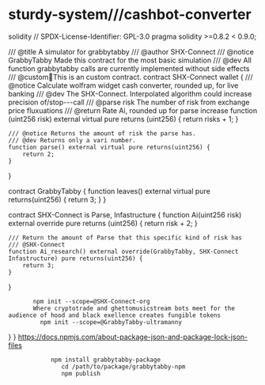 # sturdy-system///cashbot-converter
solidity
// SPDX-License-Identifier: GPL-3.0
pragma solidity >=0.8.2 < 0.9.0;

/// @title A simulator for grabbytabby
/// @author SHX-Connect
/// @notice GrabbyTabby Made this contract for the most basic simulation
/// @dev All function grabbytabby calls are currently implemented without side effects
/// @custom💱This is an custom contract.
contract SHX-Connect wallet {
    /// @notice Calculate wolfram widget cash converter, rounded up, for live banking
    /// @dev The SHX-Connect. Interpolated algorithm could increase precision of/stop---call
    /// @parse risk The number of risk from exchange price fluxuations 
    /// @return Rate Ai, rounded up for parse increase
    function (uint256 risk) external virtual pure returns (uint256) {
        return risks + 1;
    }

    /// @notice Returns the amount of risk the parse has.
    /// @dev Returns only a vari number.
    function parse() external virtual pure returns(uint256) {
        return 2;
    }
}

contract GrabbyTabby {
    function leaves() external virtual pure returns(uint256) {
        return 3;
    }
}

contract SHX-Connect is Parse, Infastructure {
    function Ai(uint256 risk) external override pure returns (uint256) {
        return risk + 2;
    }

    /// Return the amount of Parse that this specific kind of risk has
    /// @SHX-Connect
    function Ai_research() external override(GrabbyTabby, SHX-Connect Infastructure) pure returns(uint256) {
        return 3;
    }
}

     
           npm init --scope=@SHX-Connect-org
           Where cryptotrade and ghettomusicstream bots meet for the audience of hood and black exellence creates fungible tokens
             npm init --scope=@GrabbyTabby-ultramanny


}
    }
          https://docs.npmjs.com/about-package-json-and-package-lock-json-files

           
             
                npm install grabbytabby-package
                   cd /path/to/package/grabbytabby-npm
                   npm publish
            
